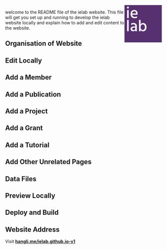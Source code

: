 <img src="images/logos/ielab-page001.png" width="120px" height="120px" style="float: right;">

welcome to the README file of the ielab website. This file will get you set up and running to develop the ielab website locally and explain how to add and edit content to the website.

## Organisation of Website

## Edit Locally

## Add a Member

## Add a Publication

## Add a Project

## Add a Grant

## Add a Tutorial

## Add Other Unrelated Pages

## Data Files

## Preview Locally

## Deploy and Build



## Website Address

Visit **[hangli.me/ielab.github.io-v1](http://hangli.me/ielab.github.io-v1)**
